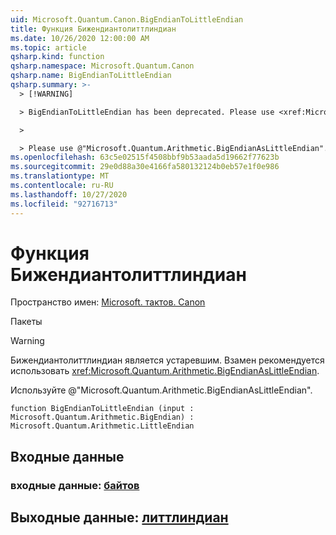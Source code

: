 ```yaml
---
uid: Microsoft.Quantum.Canon.BigEndianToLittleEndian
title: Функция Бижендиантолиттлиндиан
ms.date: 10/26/2020 12:00:00 AM
ms.topic: article
qsharp.kind: function
qsharp.namespace: Microsoft.Quantum.Canon
qsharp.name: BigEndianToLittleEndian
qsharp.summary: >-
  > [!WARNING]

  > BigEndianToLittleEndian has been deprecated. Please use <xref:Microsoft.Quantum.Arithmetic.BigEndianAsLittleEndian> instead.

  >

  > Please use @"Microsoft.Quantum.Arithmetic.BigEndianAsLittleEndian".
ms.openlocfilehash: 63c5e02515f4508bbf9b53aada5d19662f77623b
ms.sourcegitcommit: 29e0d88a30e4166fa580132124b0eb57e1f0e986
ms.translationtype: MT
ms.contentlocale: ru-RU
ms.lasthandoff: 10/27/2020
ms.locfileid: "92716713"
---
```

# <a name="bigendiantolittleendian-function"></a>Функция Бижендиантолиттлиндиан

Пространство имен: [Microsoft. тактов. Canon](xref:Microsoft.Quantum.Canon)

Пакеты [](https://nuget.org/packages/)


> [!WARNING]
> Бижендиантолиттлиндиан является устаревшим. Взамен рекомендуется использовать <xref:Microsoft.Quantum.Arithmetic.BigEndianAsLittleEndian>.
>
> Используйте @"Microsoft.Quantum.Arithmetic.BigEndianAsLittleEndian".



```qsharp
function BigEndianToLittleEndian (input : Microsoft.Quantum.Arithmetic.BigEndian) : Microsoft.Quantum.Arithmetic.LittleEndian
```


## <a name="input"></a>Входные данные

### <a name="input--bigendian"></a>входные данные: [байтов](xref:Microsoft.Quantum.Arithmetic.BigEndian)





## <a name="output--littleendian"></a>Выходные данные: [литтлиндиан](xref:Microsoft.Quantum.Arithmetic.LittleEndian)

